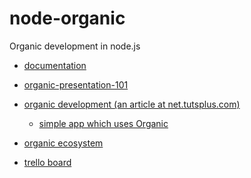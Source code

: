 node-organic
============

Organic development in node.js

* [documentation](https://github.com/VarnaLab/node-organic/blob/master/docs)
* [organic-presentation-101](http://outbounder.github.io/organic-presentation-101/#/)
* [organic development (an article at net.tutsplus.com)](http://net.tutsplus.com/tutorials/javascript-ajax/organic-development/)
  * [simple app which uses Organic](https://github.com/tutsplus/organic-development)
* [organic ecosystem](http://wisdom.camplight.net/wisdom/51194d8ca672da1148000007/ecosystem)

* [trello board](https://trello.com/board/node-organic/50659ffd3a3664af033e2024)